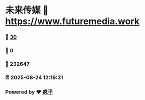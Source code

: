 # 未来传媒 :link: https://www.futuremedia.work 
### :page_facing_up: [30](https://www.futuremedia.work/tag.html) 
### :speech_balloon: 0 
### :hibiscus: 232647 
### :alarm_clock: 2025-08-24 12:19:31 
### Powered by :heart: [疯子](https://github.com/granthuang999/Gmeek)
